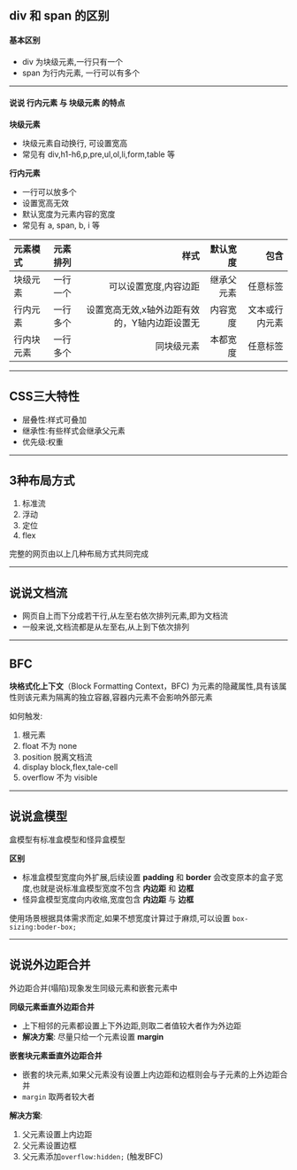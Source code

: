##  div 和 span 的区别

#### 基本区别
+  div 为块级元素,一行只有一个
+  span 为行内元素, 一行可以有多个

---

#### 说说 行内元素 与 块级元素 的特点
**块级元素**
+  块级元素自动换行, 可设置宽高
+  常见有 div,h1-h6,p,pre,ul,ol,li,form,table 等

**行内元素**
+  一行可以放多个
+  设置宽高无效
+  默认宽度为元素内容的宽度
+  常见有 a, span, b, i 等


| 元素模式      | 元素排列     | 样式     | 默认宽度 | 包含 | 
| :---        |    :----:   |          ---: | ---:| ---:|
| 块级元素      | 一行一个       | 可以设置宽度,内容边距   | 继承父元素|任意标签
| 行内元素   | 一行多个        | 设置宽高无效,x轴外边距有效的，Y轴内边距设置无|内容宽度|文本或行内元素     |
| 行内块元素   | 一行多个        | 同块级元素     |本都宽度|任意标签

----


## CSS三大特性
+ 层叠性:样式可叠加
+ 继承性:有些样式会继承父元素
+ 优先级:权重

----

## 3种布局方式
1. 标准流
2. 浮动
3. 定位
4. flex

完整的网页由以上几种布局方式共同完成

---

## 说说文档流
+ 网页自上而下分成若干行,从左至右依次排列元素,即为文档流
+ 一般来说,文档流都是从左至右,从上到下依次排列
---

## BFC
**块格式化上下文**（Block Formatting Context，BFC) 为元素的隐藏属性,具有该属性则该元素为隔离的独立容器,容器内元素不会影响外部元素

如何触发:
1. 根元素
2. float 不为 none
3. position 脱离文档流
4. display block,flex,tale-cell
5. overflow 不为 visible

---

## 说说盒模型
盒模型有标准盒模型和怪异盒模型

**区别**
+ 标准盒模型宽度向外扩展,后续设置 **padding** 和 **border** 会改变原本的盒子宽度,也就是说标准盒模型宽度不包含 **内边距** 和 **边框**
+ 怪异盒模型宽度向内收缩,宽度包含 **内边距** 与 **边框**

使用场景根据具体需求而定,如果不想宽度计算过于麻烦,可以设置 ``box-sizing:boder-box;``

---

## 说说外边距合并

外边距合并(塌陷)现象发生同级元素和嵌套元素中

**同级元素垂直外边距合并**

+ 上下相邻的元素都设置上下外边距,则取二者值较大者作为外边距
+ **解决方案**: 尽量只给一个元素设置 **margin** 

**嵌套块元素垂直外边距合并**
+ 嵌套的块元素,如果父元素没有设置上内边距和边框则会与子元素的上外边距合并
+ ``margin`` 取两者较大者

**解决方案**:
1. 父元素设置上内边距
2. 父元素设置边框
3. 父元素添加``overflow:hidden;`` (触发BFC)

